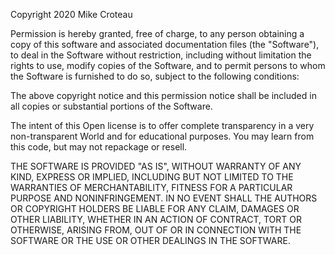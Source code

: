 Copyright 2020 Mike Croteau

Permission is hereby granted, free of charge, to any person obtaining a copy of this software and associated documentation files (the "Software"), to deal in the Software without restriction, including without limitation the rights to use, modify copies of the Software, and to permit persons to whom the Software is furnished to do so, subject to the following conditions:

The above copyright notice and this permission notice shall be included in all copies or substantial portions of the Software.

The intent of this Open license is to offer complete transparency in a very non-transparent World and for educational purposes. You may learn from this code, but may not repackage or resell.

THE SOFTWARE IS PROVIDED "AS IS", WITHOUT WARRANTY OF ANY KIND, EXPRESS OR IMPLIED, INCLUDING BUT NOT LIMITED TO THE WARRANTIES OF MERCHANTABILITY, FITNESS FOR A PARTICULAR PURPOSE AND NONINFRINGEMENT. IN NO EVENT SHALL THE AUTHORS OR COPYRIGHT HOLDERS BE LIABLE FOR ANY CLAIM, DAMAGES OR OTHER LIABILITY, WHETHER IN AN ACTION OF CONTRACT, TORT OR OTHERWISE, ARISING FROM, OUT OF OR IN CONNECTION WITH THE SOFTWARE OR THE USE OR OTHER DEALINGS IN THE SOFTWARE.
